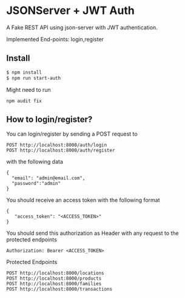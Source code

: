 # JSONServer + JWT Auth

A Fake REST API using json-server with JWT authentication. 

Implemented End-points: login,register

## Install

```bash
$ npm install
$ npm run start-auth
```

Might need to run
```
npm audit fix
```

## How to login/register?

You can login/register by sending a POST request to

```
POST http://localhost:8000/auth/login
POST http://localhost:8000/auth/register
```
with the following data 

```
{
  "email": "admin@email.com",
  "password":"admin"
}
```

You should receive an access token with the following format 

```
{
   "access_token": "<ACCESS_TOKEN>"
}
```


You should send this authorization as Header with any request to the protected endpoints

```
Authorization: Bearer <ACCESS_TOKEN>
```

Protected Endpoints
```
POST http://localhost:8000/locations
POST http://localhost:8000/products
POST http://localhost:8000/families
POST http://localhost:8000/transactions
```



